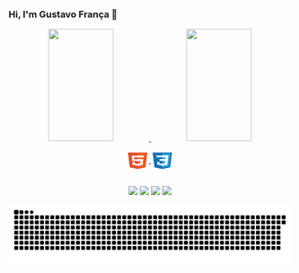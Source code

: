 ### Hi, I'm Gustavo França 👋

<div align="center">
  <a href="https://github.com/gustavofbs">
  <img height="200em" width="48%" src="https://github-readme-stats.vercel.app/api?username=gustavofbs&show_icons=true&theme=nord&include_all_commits=true&count_private=true"/>
  <img height="200em" width="48%" src="https://github-readme-stats.vercel.app/api/top-langs/?username=gustavofbs&layout=compact&langs_count=7&theme=nord"/>
</div>

<div align="center" style="display: inline_block"><br>
  
  <img align="center" alt="Gustavo-HTML" height="30" width="40" src="https://raw.githubusercontent.com/devicons/devicon/master/icons/html5/html5-original.svg">
  <img align="center" alt="Gustavo-CSS" height="30" width="40" src="https://raw.githubusercontent.com/devicons/devicon/master/icons/css3/css3-original.svg">
  
</div>

##
  
<div align="center"> 
  <a href="https://www.youtube.com/channel/UCwGr0Mm12kixlPss-6PH8qA" target="_blank"><img src="https://img.shields.io/badge/YouTube-FF0000?style=for-the-badge&logo=youtube&logoColor=white" target="_blank"></a>
  <a href="https://www.instagram.com/fbs_gustavo/" target="_blank"><img src="https://img.shields.io/badge/-Instagram-%23E4405F?style=for-the-badge&logo=instagram&logoColor=white" target="_blank"></a>
 	<a href="https://www.twitch.tv/gustavofrbs" target="_blank"><img src="https://img.shields.io/badge/Twitch-9146FF?style=for-the-badge&logo=twitch&logoColor=white" target="_blank"></a>
  <a href="https://www.linkedin.com/in/gustavo-fran%C3%A7a-a30417233/" target="_blank"><img src="https://img.shields.io/badge/-LinkedIn-%230077B5?style=for-the-badge&logo=linkedin&logoColor=white" target="_blank"></a> 
 
  
 ![Snake animation](https://github.com/gustavofbs/gustavofbs/blob/output/github-contribution-grid-snake.svg)
</div>
